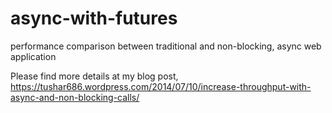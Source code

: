 # async-with-futures
performance comparison between traditional and non-blocking, async web application

Please find more details at my blog post, https://tushar686.wordpress.com/2014/07/10/increase-throughput-with-async-and-non-blocking-calls/

